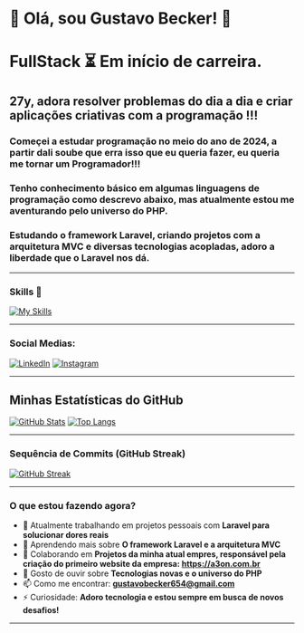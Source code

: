 # 👋 Olá, sou Gustavo Becker! 👾
#  FullStack ⏳ Em início de carreira.
## 27y, adora resolver problemas do dia a dia e criar aplicações criativas com a programação !!!
### Começei a estudar programação no meio do ano de 2024, a partir dali soube que erra isso que eu queria fazer, eu queria me tornar um Programador!!!
### Tenho conhecimento básico em algumas linguagens de programação como descrevo abaixo, mas atualmente estou me aventurando pelo universo do PHP.
### Estudando o framework Laravel, criando projetos com a arquitetura MVC e diversas tecnologias acopladas, adoro a liberdade que o Laravel nos dá.

---

### Skills 🚀

[![My Skills](https://skillicons.dev/icons?i=html,css,javascript,tailwind,bootstrap,php,laravel,mysql,git,github,vscode)](https://skillicons.dev)

---

### Social Medias:

[![LinkedIn](https://img.shields.io/badge/LinkedIn-0077B5?style=for-the-badge&logo=linkedin&logoColor=white)](https://www.linkedin.com/in/gustavo-becker-58a63a33a/)
[![Instagram](https://img.shields.io/badge/Instagram-E4405F?style=for-the-badge&logo=instagram&logoColor=white)](https://www.instagram.com/gustavobecker.98/)

---

## Minhas Estatísticas do GitHub

[![GitHub Stats](https://github-readme-stats.vercel.app/api?username=GustavoBeckerDev&show_icons=true&theme=dracula&hide_border=true)](https://github.com/anuraghazra/github-readme-stats)      [![Top Langs](https://github-readme-stats.vercel.app/api/top-langs/?username=GustavoBeckerDev&layout=compact&theme=dracula&hide_border=true)](https://github.com/anuraghazra/github-readme-stats)

---

### Sequência de Commits (GitHub Streak)

[![GitHub Streak](https://github-readme-streak-stats.herokuapp.com/?user=GustavoBeckerDev&theme=dracula&hide_border=true)](https://git.io/streak-stats)

---

### O que estou fazendo agora?

* 🔭 Atualmente trabalhando em projetos pessoais com **Laravel para solucionar dores reais**
* 🌱 Aprendendo mais sobre **O framework Laravel e a arquitetura MVC**
* 👯 Colaborando em **Projetos da minha atual empres, responsável pela criação do primeiro website da empresa: https://a3on.com.br**
* 💬 Gosto de ouvir sobre **Tecnologias novas e o universo do PHP**
* 📫 Como me encontrar: **gustavobecker654@gmail.com**
* ⚡ Curiosidade: **Adoro tecnologia e estou sempre em busca de novos desafios!**

---
